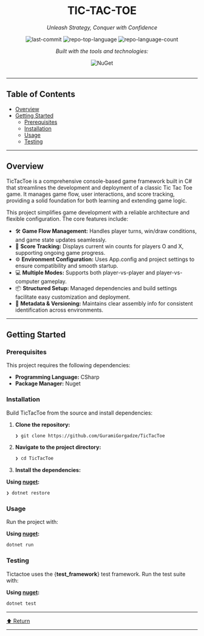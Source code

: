 <div id="top">

<!-- HEADER STYLE: CLASSIC -->
<div align="center">


# TIC-TAC-TOE

<em>Unleash Strategy, Conquer with Confidence</em>

<!-- BADGES -->
<img src="https://img.shields.io/github/last-commit/GuramiGorgadze/TicTacToe?style=flat&logo=git&logoColor=white&color=0080ff" alt="last-commit">
<img src="https://img.shields.io/github/languages/top/GuramiGorgadze/TicTacToe?style=flat&color=0080ff" alt="repo-top-language">
<img src="https://img.shields.io/github/languages/count/GuramiGorgadze/TicTacToe?style=flat&color=0080ff" alt="repo-language-count">

<em>Built with the tools and technologies:</em>

<img src="https://img.shields.io/badge/NuGet-004880.svg?style=flat&logo=NuGet&logoColor=white" alt="NuGet">

</div>
<br>

---

## Table of Contents

- [Overview](#overview)
- [Getting Started](#getting-started)
    - [Prerequisites](#prerequisites)
    - [Installation](#installation)
    - [Usage](#usage)
    - [Testing](#testing)

---

## Overview

TicTacToe is a comprehensive console-based game framework built in C# that streamlines the development and deployment of a classic Tic Tac Toe game. It manages game flow, user interactions, and score tracking, providing a solid foundation for both learning and extending game logic.

This project simplifies game development with a reliable architecture and flexible configuration. The core features include:

- 🛠️ **Game Flow Management:** Handles player turns, win/draw conditions, and game state updates seamlessly.
- 🎯 **Score Tracking:** Displays current win counts for players O and X, supporting ongoing game progress.
- ⚙️ **Environment Configuration:** Uses App.config and project settings to ensure compatibility and smooth startup.
- 💻 **Multiple Modes:** Supports both player-vs-player and player-vs-computer gameplay.
- 📦 **Structured Setup:** Managed dependencies and build settings facilitate easy customization and deployment.
- 📜 **Metadata & Versioning:** Maintains clear assembly info for consistent identification across environments.

---

## Getting Started

### Prerequisites

This project requires the following dependencies:

- **Programming Language:** CSharp
- **Package Manager:** Nuget

### Installation

Build TicTacToe from the source and install dependencies:

1. **Clone the repository:**

    ```sh
    ❯ git clone https://github.com/GuramiGorgadze/TicTacToe
    ```

2. **Navigate to the project directory:**

    ```sh
    ❯ cd TicTacToe
    ```

3. **Install the dependencies:**

**Using [nuget](https://docs.microsoft.com/en-us/dotnet/csharp/):**

```sh
❯ dotnet restore
```

### Usage

Run the project with:

**Using [nuget](https://docs.microsoft.com/en-us/dotnet/csharp/):**

```sh
dotnet run
```

### Testing

Tictactoe uses the {__test_framework__} test framework. Run the test suite with:

**Using [nuget](https://docs.microsoft.com/en-us/dotnet/csharp/):**

```sh
dotnet test
```

---

<div align="left"><a href="#top">⬆ Return</a></div>

---
